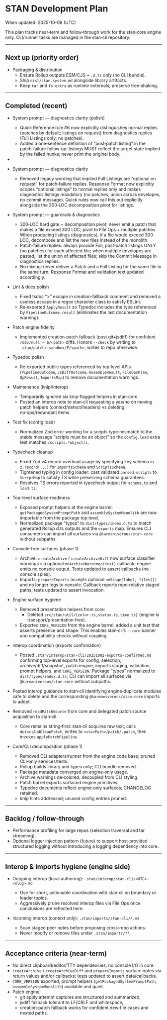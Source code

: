 # STAN Development Plan

When updated: 2025-10-09 (UTC)

This plan tracks near‑term and follow‑through work for the stan‑core engine only. CLI/runner tasks are managed in the stan‑cli repository.

---

## Next up (priority order)

- Packaging & distribution
  - Ensure Rollup outputs ESM/CJS + `.d.ts` only (no CLI bundle).
  - Ship `dist/stan.system.md` alongside library artifacts.
  - Keep `tar` and `fs-extra` as runtime externals; preserve tree‑shaking.

---

## Completed (recent)
- System prompt — diagnostics clarity (polish)
  - Quick Reference rule #6 now explicitly distinguishes normal replies (patches by default; listings on request) from diagnostics replies (Full Listings only; no patches).
  - Added a one‑sentence definition of “post‑patch listing” in the patch‑failure follow‑up: listings MUST reflect the target state implied by the failed hunks; never print the original body.

-
- System prompt — diagnostics clarity
  - Removed legacy wording that implied Full Listings are “optional on request”
    for patch‑failure replies. Response Format now explicitly scopes “optional    listings” to normal replies only and makes diagnostics listings mandatory (no
    patches, union across envelopes, no commit message). Quick rules now call
    this out explicitly alongside the 300‑LOC decomposition pivot for listings.

- System prompt — guardrails & diagnostics
  - 300‑LOC hard gate + decomposition pivot: never emit a patch that makes a file
    exceed 300 LOC; pivot to File Ops + multiple patches. When producing listings
    (diagnostics), if a file would exceed 300 LOC, decompose and list the new files
    instead of the monolith.
  - Patch‑failure replies: always provide Full, post‑patch listings ONLY (no patches)
    for each affected file; when multiple envelopes are pasted, list the union of
    affected files; skip the Commit Message in diagnostics replies.
  - No mixing: never deliver a Patch and a Full Listing for the same file in the
    same turn; Response Format and validation text updated accordingly.

- Lint & docs polish
  - Fixed tsdoc “\>” escape in creation‑fallback comment and removed a useless
    escape in a regex character class to satisfy ESLint.
  - Re‑exported `ApplyResult` so Typedoc includes the type referenced by
    `PipelineOutcome.result` (eliminates the last documentation warning).

- Patch engine fidelity
  - Implemented creation‑patch fallback (post git+jsdiff) for confident
    `/dev/null → b/<path>` diffs. Honors `--check` by writing to
    `.stan/patch/.sandbox/F/<path>`; writes to repo otherwise.

- Typedoc polish
  - Re‑exported public types referenced by top‑level APIs
    (`PipelineOutcome`, `JsDiffOutcome`, `AssembleResult`, `FileOpsPlan`, `OpResult`, `ImportsMap`) to remove documentation warnings.

- Maintenance (knip/interop)
  - Temporarily ignored six knip‑flagged helpers in stan‑core.
  - Posted an interop note to stan‑cli requesting a yes/no on moving patch helpers (context/detect/headers) vs deleting no‑ops/redundant items.

- Test fix (config.load)
  - Normalized Zod error wording for a scripts type‑mismatch to the stable message “scripts must be an object” so the `config.load` extra test matches `/scripts.*object/i`.

- Typecheck cleanup
  - Fixed Zod v4 record overload usage by specifying key schema in `z.record(...)` for `ImportsSchema` and `ScriptsSchema`.
  - Tightened typing in config loader: cast validated `parsed.scripts` to `ScriptMap` to satisfy TS while preserving schema guarantees.
  - Resolves TS errors reported in typecheck output for `schema.ts` and `load.ts`.

- Top-level surface readiness
  - Exposed prompt helpers at the engine barrel: `getPackagedSystemPromptPath` and `assembleSystemMonolith` are now importable from the package top level.
  - Normalized package "types" to `dist/types/index.d.ts` to match generated Rollup d.ts outputs and the `exports` map. Ensures CLI consumers can import all surfaces via `@karmaniverous/stan-core` without subpaths.

- Console‑free surfaces (phase 1)
  - Archive: `createArchive` / `createArchiveDiff` now surface classifier warnings via optional `onArchiveWarnings(text)` callback; engine emits no console output. Tests updated to assert callbacks (no console spies).
  - Imports: `prepareImports` accepts optional `onStage(label, files[])` and no longer logs to console. Callback reports repo‑relative staged paths; tests updated to assert invocation.

- Engine surface hygiene
  - Removed presentation helpers from core:
    - Deleted `src/stan/util/{color.ts,status.ts,time.ts}` (engine is transport/presentation‑free).
  - Exported `CORE_VERSION` from the engine barrel; added a unit test that asserts presence and shape. This enables stan‑cli’s `--core` banner and compatibility checks without coupling.

- Interop coordination (exports confirmation)
  - Posted `.stan/interop/stan-cli/20251002-exports-confirmed.md` confirming top‑level exports for config, selection, archive/diff/snapshot, patch engine, imports staging, validation, prompt helpers, and `CORE_VERSION`. Package “types” normalized to `dist/types/index.d.ts`; CLI can import all surfaces via `@karmaniverous/stan-core` without subpaths.

- Posted interop guidance to stan‑cli identifying engine‑duplicate modules safe to delete and the corresponding `@karmaniverous/stan-core` imports to adopt.

- Removed `readPatchSource` from core and delegated patch source acquisition to stan‑cli.
  - Core remains string‑first: stan‑cli acquires raw text, calls `detectAndCleanPatch`, writes to `<stanPath>/patch/.patch`, then invokes `applyPatchPipeline`.

- Core/CLI decomposition (phase 1)
  - Removed CLI adapters/runner from the engine code base; pruned CLI‑only services/tests.
  - Rollup builds library and types only; CLI bundle removed.
  - Package metadata converged on engine‑only usage.
  - Archive warnings de‑colored; decoupled from CLI styling.
  - Patch barrel exports surfaced engine primitives.
  - Typedoc documents reflect engine‑only surfaces; CHANGELOG retained.
  - knip hints addressed; unused config entries pruned.

---

## Backlog / follow‑through

- Performance profiling for large repos (selection traversal and tar streaming).
- Optional logger injection pattern (future) to support host‑provided structured logging without introducing a logging dependency into core.

---

## Interop & imports hygiene (engine side)

- Outgoing interop (local authoring): `.stan/interop/stan-cli/<UTC>-<slug>.md`
  - Use for short, actionable coordination with stan‑cli on boundary or loader topics.
  - Aggressively prune resolved interop files via File Ops once conclusions are reflected here.

- Incoming interop (context only): `.stan/imports/stan-cli/*.md`
  - Scan staged peer notes before proposing cross‑repo actions.
  - Never modify or remove files under `.stan/imports/**`.

---

## Acceptance criteria (near‑term)

- No direct clipboard/editor/TTY dependencies; no console I/O in core.
- `createArchive` / `createArchiveDiff` and `prepareImports` surface notes via return values and/or callbacks; tests updated to assert data/callbacks.
- `CORE_VERSION` exported; prompt helpers (`getPackagedSystemPromptPath`, `assembleSystemMonolith`) available and quiet.
- Patch engine:
  - git apply attempt captures are structured and summarized,
  - jsdiff fallback tolerant to LF/CRLF and whitespace,
  - creation‑patch fallback works for confident new‑file cases and nested paths.
